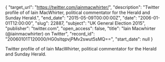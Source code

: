 {
  "target_url": "https://twitter.com/iainmacwhirter/", 
  "description": "Twitter profile of of Iain MacWhirter, political commentator for the Herald and Sunday Herald.", 
  "end_date": "2015-05-09T00:00:00Z", 
  "date": "2006-01-01T12:00:00", 
  "slug": 22887, 
  "subject": "UK General Election 2015", 
  "publisher": "twitter.com", 
  "open_access": false, 
  "title": "Iain Macwhirter (@iainmacwhirter) on Twitter", 
  "record_id": "20060101T120000/HG0sItqpvjPMv2swut5sMQ==", 
  "start_date": null
}

Twitter profile of of Iain MacWhirter, political commentator for the Herald and Sunday Herald.